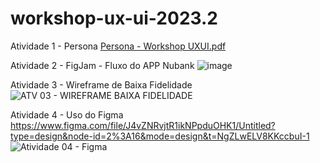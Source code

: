 # workshop-ux-ui-2023.2

Atividade 1 - Persona
[Persona - Workshop UXUI.pdf](https://github.com/thaisazvdo/workshop-ux-ui-2023.2/files/12457945/Persona.-.Workshop.UXUI.pdf)

Atividade 2 - FigJam - Fluxo do APP Nubank
![image](https://github.com/thaisazvdo/workshop-ux-ui-2023.2/assets/112560440/37fc3f89-b61c-4473-804a-6974d6046c4d)

Atividade 3 - Wireframe de Baixa Fidelidade
![ATV 03 - WIREFRAME BAIXA FIDELIDADE](https://github.com/thaisazvdo/workshop-ux-ui-2023.2/assets/112560440/38f4c50f-8b4f-46fb-b6da-ea8cfd21ca21)

Atividade 4 - Uso do Figma 
https://www.figma.com/file/J4vZNRvjtR1ikNPpduOHK1/Untitled?type=design&node-id=2%3A16&mode=design&t=NgZLwELV8KKccbuI-1
![Atividade 04 - Figma](https://github.com/thaisazvdo/workshop-ux-ui-2023.2/assets/112560440/b2764ec7-718c-4955-85eb-8d313e0162bd)
